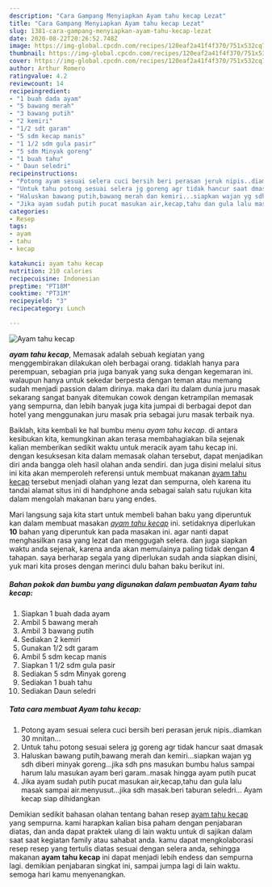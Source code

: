 ```yaml
---
description: "Cara Gampang Menyiapkan Ayam tahu kecap Lezat"
title: "Cara Gampang Menyiapkan Ayam tahu kecap Lezat"
slug: 1381-cara-gampang-menyiapkan-ayam-tahu-kecap-lezat
date: 2020-08-22T20:26:52.748Z
image: https://img-global.cpcdn.com/recipes/120eaf2a41f4f370/751x532cq70/ayam-tahu-kecap-foto-resep-utama.jpg
thumbnail: https://img-global.cpcdn.com/recipes/120eaf2a41f4f370/751x532cq70/ayam-tahu-kecap-foto-resep-utama.jpg
cover: https://img-global.cpcdn.com/recipes/120eaf2a41f4f370/751x532cq70/ayam-tahu-kecap-foto-resep-utama.jpg
author: Arthur Romero
ratingvalue: 4.2
reviewcount: 14
recipeingredient:
- "1 buah dada ayam"
- "5 bawang merah"
- "3 bawang putih"
- "2 kemiri"
- "1/2 sdt garam"
- "5 sdm kecap manis"
- "1 1/2 sdm gula pasir"
- "5 sdm Minyak goreng"
- "1 buah tahu"
- " Daun seledri"
recipeinstructions:
- "Potong ayam sesuai selera cuci bersih beri perasan jeruk nipis..diamkan 30 mnitan..."
- "Untuk tahu potong sesuai selera jg goreng agr tidak hancur saat dmasak"
- "Haluskan bawang putih,bawang merah dan kemiri...siapkan wajan yg sdh diberi minyak goreng...jika sdh pns masukan bumbu halus sampai harum lalu masukan ayam beri garam..masak hingga ayam putih pucat"
- "Jika ayam sudah putih pucat masukan air,kecap,tahu dan gula lalu masak sampai air.menyusut...jika sdh masak.beri taburan seledri... Ayam kecap siap dihidangkan"
categories:
- Resep
tags:
- ayam
- tahu
- kecap

katakunci: ayam tahu kecap 
nutrition: 210 calories
recipecuisine: Indonesian
preptime: "PT18M"
cooktime: "PT31M"
recipeyield: "3"
recipecategory: Lunch

---
```



![Ayam tahu kecap](https://img-global.cpcdn.com/recipes/120eaf2a41f4f370/751x532cq70/ayam-tahu-kecap-foto-resep-utama.jpg)

<b><i>ayam tahu kecap</i></b>, Memasak adalah sebuah kegiatan yang menggembirakan dilakukan oleh berbagai orang. tidaklah hanya para perempuan, sebagian pria juga banyak yang suka dengan kegemaran ini. walaupun hanya untuk sekedar berpesta dengan teman atau memang sudah menjadi passion dalam dirinya. maka dari itu dalam dunia juru masak sekarang sangat banyak ditemukan cowok dengan ketrampilan memasak yang sempurna, dan lebih banyak juga kita jumpai di berbagai depot dan hotel yang menggunakan juru masak pria sebagai juru masak terbaik nya.



Baiklah, kita kembali ke hal bumbu menu <i>ayam tahu kecap</i>. di antara kesibukan kita, kemungkinan akan terasa membahagiakan bila sejenak kalian memberikan sedikit waktu untuk meracik ayam tahu kecap ini. dengan kesuksesan kita dalam memasak olahan tersebut, dapat menjadikan diri anda bangga oleh hasil olahan anda sendiri. dan juga disini melalui situs ini kita akan memperoleh referensi untuk membuat makanan <u>ayam tahu kecap</u> tersebut menjadi olahan yang lezat dan sempurna, oleh karena itu tandai alamat situs ini di handphone anda sebagai salah satu rujukan kita dalam mengolah makanan baru yang endes.


Mari langsung saja kita start untuk membeli bahan baku yang diperuntuk kan dalam membuat masakan <u><i>ayam tahu kecap</i></u> ini. setidaknya diperlukan <b>10</b> bahan yang diperuntuk kan pada masakan ini. agar nanti dapat menghasilkan rasa yang lezat dan menggugah selera. dan juga siapkan waktu anda sejenak, karena anda akan memulainya paling tidak dengan <b>4</b> tahapan. saya berharap segala yang diperlukan sudah anda siapkan disini, yuk mari kita proses dengan merinci dulu bahan baku berikut ini.

<!--inarticleads1-->

##### Bahan pokok dan bumbu yang digunakan dalam pembuatan Ayam tahu kecap:

1. Siapkan 1 buah dada ayam
1. Ambil 5 bawang merah
1. Ambil 3 bawang putih
1. Sediakan 2 kemiri
1. Gunakan 1/2 sdt garam
1. Ambil 5 sdm kecap manis
1. Siapkan 1 1/2 sdm gula pasir
1. Sediakan 5 sdm Minyak goreng
1. Sediakan 1 buah tahu
1. Sediakan  Daun seledri




<!--inarticleads2-->

##### Tata cara membuat Ayam tahu kecap:

1. Potong ayam sesuai selera cuci bersih beri perasan jeruk nipis..diamkan 30 mnitan...
1. Untuk tahu potong sesuai selera jg goreng agr tidak hancur saat dmasak
1. Haluskan bawang putih,bawang merah dan kemiri...siapkan wajan yg sdh diberi minyak goreng...jika sdh pns masukan bumbu halus sampai harum lalu masukan ayam beri garam..masak hingga ayam putih pucat
1. Jika ayam sudah putih pucat masukan air,kecap,tahu dan gula lalu masak sampai air.menyusut...jika sdh masak.beri taburan seledri... Ayam kecap siap dihidangkan




Demikian sedikit bahasan olahan tentang bahan resep <u>ayam tahu kecap</u> yang sempurna. kami harapkan kalian bisa paham dengan penjabaran diatas, dan anda dapat praktek ulang di lain waktu untuk di sajikan dalam saat saat kegiatan family atau sahabat anda. kamu dapat mengkolaborasi resep resep yang tertulis diatas sesuai dengan selera anda, sehingga makanan <b>ayam tahu kecap</b> ini dapat menjadi lebih endess dan sempurna lagi. demikian penjabaran singkat ini, sampai jumpa lagi di lain waktu. semoga hari kamu menyenangkan.
